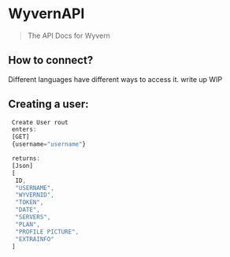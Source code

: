 # WyvernAPI
> The API Docs for Wyvern

## How to connect?
Different languages have different ways to access it.
write up WIP

## Creating a user:
```js
 Create User rout
 enters:
 [GET]
 {username="username"}

 returns:
 [Json]
 [
  ID, 
  "USERNAME", 
  "WYVERNID", 
  "TOKEN", 
  "DATE", 
  "SERVERS", 
  "PLAN", 
  "PROFILE PICTURE",
  "EXTRAINFO"
 ]
```
